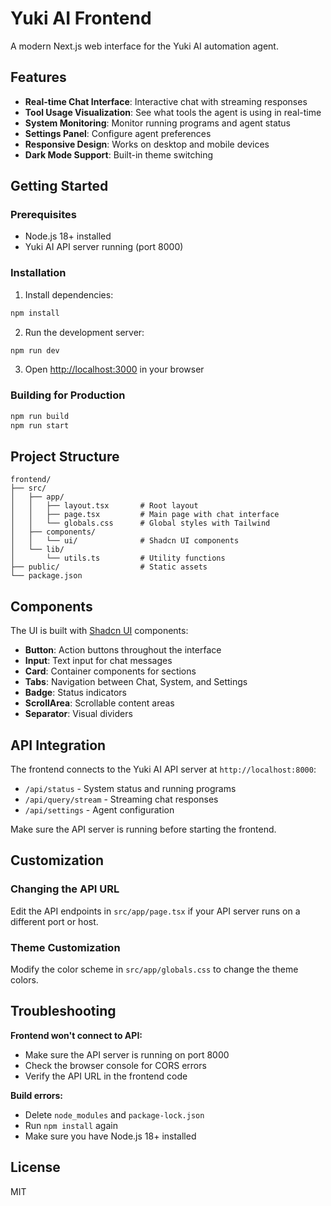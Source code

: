 # Yuki AI Frontend

A modern Next.js web interface for the Yuki AI automation agent.

## Features

- **Real-time Chat Interface**: Interactive chat with streaming responses
- **Tool Usage Visualization**: See what tools the agent is using in real-time
- **System Monitoring**: Monitor running programs and agent status
- **Settings Panel**: Configure agent preferences
- **Responsive Design**: Works on desktop and mobile devices
- **Dark Mode Support**: Built-in theme switching

## Getting Started

### Prerequisites

- Node.js 18+ installed
- Yuki AI API server running (port 8000)

### Installation

1. Install dependencies:
```bash
npm install
```

2. Run the development server:
```bash
npm run dev
```

3. Open [http://localhost:3000](http://localhost:3000) in your browser

### Building for Production

```bash
npm run build
npm run start
```

## Project Structure

```
frontend/
├── src/
│   ├── app/
│   │   ├── layout.tsx       # Root layout
│   │   ├── page.tsx         # Main page with chat interface
│   │   └── globals.css      # Global styles with Tailwind
│   ├── components/
│   │   └── ui/              # Shadcn UI components
│   └── lib/
│       └── utils.ts         # Utility functions
├── public/                  # Static assets
└── package.json
```

## Components

The UI is built with [Shadcn UI](https://ui.shadcn.com/) components:

- **Button**: Action buttons throughout the interface
- **Input**: Text input for chat messages
- **Card**: Container components for sections
- **Tabs**: Navigation between Chat, System, and Settings
- **Badge**: Status indicators
- **ScrollArea**: Scrollable content areas
- **Separator**: Visual dividers

## API Integration

The frontend connects to the Yuki AI API server at `http://localhost:8000`:

- `/api/status` - System status and running programs
- `/api/query/stream` - Streaming chat responses
- `/api/settings` - Agent configuration

Make sure the API server is running before starting the frontend.

## Customization

### Changing the API URL

Edit the API endpoints in `src/app/page.tsx` if your API server runs on a different port or host.

### Theme Customization

Modify the color scheme in `src/app/globals.css` to change the theme colors.

## Troubleshooting

**Frontend won't connect to API:**
- Make sure the API server is running on port 8000
- Check the browser console for CORS errors
- Verify the API URL in the frontend code

**Build errors:**
- Delete `node_modules` and `package-lock.json`
- Run `npm install` again
- Make sure you have Node.js 18+ installed

## License

MIT

